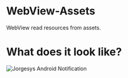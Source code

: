 # WebView-Assets
WebView read resources from assets.


# What does it look like?

![Jorgesys Android Notification](https://i.stack.imgur.com/KEKMc.gif)


 
